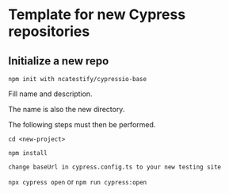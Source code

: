 # Template for new Cypress repositories

## Initialize a new repo
`npm init with ncatestify/cypressio-base`

Fill name and description.

The name is also the new directory.

The following steps must then be performed.

`cd <new-project>`

`npm install`

`change baseUrl in cypress.config.ts to your new testing site`

`npx cypress open` or `npm run cypress:open`
